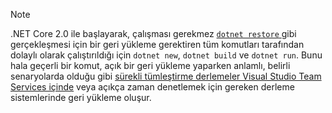 > [!NOTE]
> .NET Core 2.0 ile başlayarak, çalışması gerekmez [ `dotnet restore` ](~/docs/core/tools/dotnet-restore.md) gibi gerçekleşmesi için bir geri yükleme gerektiren tüm komutları tarafından dolaylı olarak çalıştırıldığı için `dotnet new`, `dotnet build` ve `dotnet run`.
> Bunu hala geçerli bir komut, açık bir geri yükleme yaparken anlamlı, belirli senaryolarda olduğu gibi [sürekli tümleştirme derlemeler Visual Studio Team Services içinde](https://docs.microsoft.com/vsts/build-release/apps/aspnet/build-aspnet-core) veya açıkça zaman denetlemek için gereken derleme sistemlerinde geri yükleme oluşur.